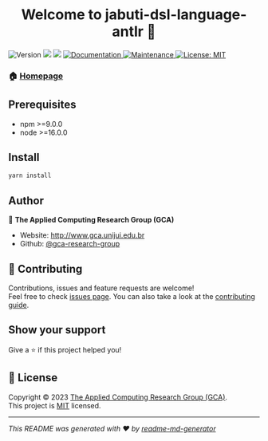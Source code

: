 <h1 align="center">Welcome to jabuti-dsl-language-antlr 👋</h1>
<p>
  <img alt="Version" src="https://img.shields.io/badge/version-1.0.0-blue.svg?cacheSeconds=2592000" />
  <img src="https://img.shields.io/badge/npm-%3E%3D9.0.0-blue.svg" />
  <img src="https://img.shields.io/badge/node-%3E%3D16.0.0-blue.svg" />
  <a href="https://github.com/gca-research-group/jabuti-dsl-language-antlr#readme" target="_blank">
    <img alt="Documentation" src="https://img.shields.io/badge/documentation-yes-brightgreen.svg" />
  </a>
  <a href="https://github.com/gca-research-group/jabuti-dsl-language-antlr/graphs/commit-activity" target="_blank">
    <img alt="Maintenance" src="https://img.shields.io/badge/Maintained%3F-yes-green.svg" />
  </a>
  <a href="https://github.com/gca-research-group/jabuti-dsl-language-antlr/blob/master/LICENSE" target="_blank">
    <img alt="License: MIT" src="https://img.shields.io/github/license/gca-research-group/jabuti-dsl-language-antlr" />
  </a>
</p>

### 🏠 [Homepage](https://github.com/gca-research-group/jabuti-dsl-language-antlr#readme)

## Prerequisites

- npm >=9.0.0
- node >=16.0.0

## Install

```sh
yarn install
```

## Author

👤 **The Applied Computing Research Group (GCA)**

* Website: http://www.gca.unijui.edu.br
* Github: [@gca-research-group](https://github.com/gca-research-group)

## 🤝 Contributing

Contributions, issues and feature requests are welcome!<br />Feel free to check [issues page](https://github.com/gca-research-group/jabuti-dsl-language-antlr/issues). You can also take a look at the [contributing guide](https://github.com/gca-research-group/jabuti-dsl-language-antlr/blob/master/CONTRIBUTING.md).

## Show your support

Give a ⭐️ if this project helped you!

## 📝 License

Copyright © 2023 [The Applied Computing Research Group (GCA)](https://github.com/gca-research-group).<br />
This project is [MIT](https://github.com/gca-research-group/jabuti-dsl-language-antlr/blob/master/LICENSE) licensed.

***
_This README was generated with ❤️ by [readme-md-generator](https://github.com/kefranabg/readme-md-generator)_